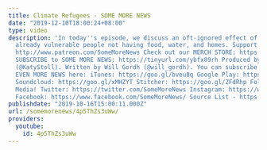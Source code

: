 ```yaml
---
title: Climate Refugees - SOME MORE NEWS
date: "2019-12-10T18:00:24+08:00"
type: video
description: 'In today''s episode, we discuss an oft-ignored effect of climate change:
  already vulnerable people not having food, water, and homes. Support SOME MORE NEWS:
  http://www.patreon.com/SomeMoreNews Check out our MERCH STORE: https://tinyurl.com/y4xxl3zn
  SUBSCRIBE to SOME MORE NEWS: https://tinyurl.com/ybfx89rh Produced by Katy Stoll
  (@KatyStoll). Written by Will Gordh (@will_gordh). You can subscribe to our podcast
  EVEN MORE NEWS here: iTunes: https://goo.gl/bveu8q Google Play: https://goo.gl/zpnhN9
  Soundcloud: https://goo.gl/xMHZYT Stitcher: https://goo.gl/ZFdRhp Follow us on social
  Media! Twitter: https://twitter.com/SomeMoreNews Instagram: https://www.instagram.com/SomeMoreNews/
  Facebook: https://www.facebook.com/SomeMoreNews/ Source List - https://tinyurl.com/y36feh68'
publishdate: "2019-10-16T15:00:11.000Z"
url: /somemorenews/4p5ThZs3uWw/
providers:
  youtube:
    id: 4p5ThZs3uWw
---
```


